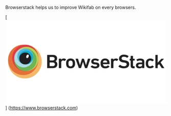 Browserstack helps us to improve Wikifab on every browsers.

[![browserstack logo](browserstack-logo-600x315.png)]
(https://www.browserstack.com)